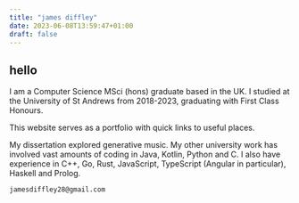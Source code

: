 ```yaml
---
title: "james diffley"
date: 2023-06-08T13:59:47+01:00
draft: false
---
```


## hello

I am a Computer Science MSci (hons) graduate based in the UK.
I studied at the University of St Andrews from 2018-2023, graduating with First Class Honours.

This website serves as a portfolio with quick links to useful places.

My dissertation explored generative music. My other university work has involved vast amounts of coding in Java, Kotlin, Python and C. I also have experience in C++, Go, Rust, JavaScript, TypeScript (Angular in particular), Haskell and Prolog.

`jamesdiffley28@gmail.com`
